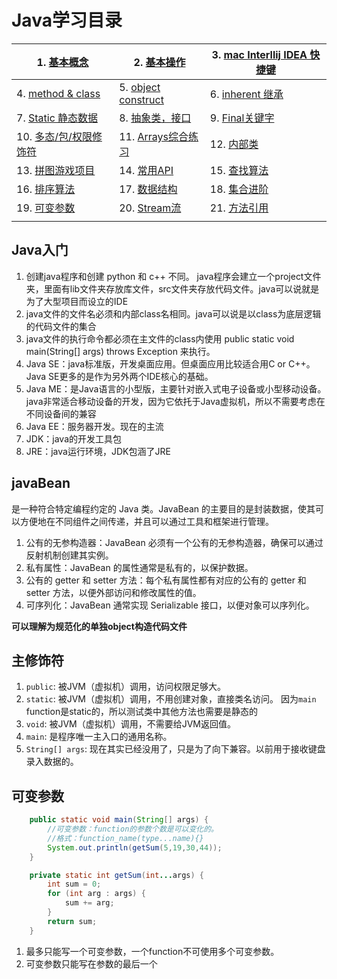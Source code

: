 # Java学习目录

|1. [基本概念](./1.%20基本概念.md) | 2. [基本操作](./2.%20基础操作.md)|3. [mac Interllij IDEA 快捷键](./id快捷键.md) 
|---|---|---|
| 4. [method & class](./3%20method%20&%20class.md)|5. [object construct](./4.%20面向对象construct.md)|6. [inherent 继承](./6.%20inherent.md)
|7. [Static 静态数据](./7.%20Static.md)|8. [抽象类，接口](./8.%20抽象类.md)|9. [Final关键字](./9.%20Fianl关键字.md)
|10. [多态/包/权限修饰符](./10.%20多态.md)|11. [Arrays综合练习](./11.%20Array练习.md) |12. [内部类](./12.%20内部类.md)
|13. [拼图游戏项目](./13.%20拼图游戏项目.md)|14. [常用API](./14.%20常用API.md)|15. [查找算法](./15.%20算法.md) 
| 16. [排序算法](./16.%20排序算法.md)|17. [数据结构](./17.%20数据结构.md)|18. [集合进阶](./18.%20集合.md)|
|19. [可变参数](#table1)|20. [Stream流](./20.%20Stream流.md)|21. [方法引用](./21.%20方法引用.md)
|||

## Java入门

1. 创建java程序和创建 python 和 c++ 不同。 java程序会建立一个project文件夹，里面有lib文件夹存放库文件，src文件夹存放代码文件。java可以说就是为了大型项目而设立的IDE
2. java文件的文件名必须和内部class名相同。java可以说是以class为底层逻辑的代码文件的集合
3. java文件的执行命令都必须在主文件的class内使用 public static void main(String[] args) throws Exception 来执行。
4. Java SE：java标准版，开发桌面应用。但桌面应用比较适合用C or C++。Java SE更多的是作为另外两个IDE核心的基础。
5. Java ME：是Java语言的小型版，主要针对嵌入式电子设备或小型移动设备。java非常适合移动设备的开发，因为它依托于Java虚拟机，所以不需要考虑在不同设备间的兼容
6. Java EE：服务器开发。现在的主流
7. JDK：java的开发工具包
8. JRE：java运行环境，JDK包涵了JRE

## javaBean

是一种符合特定编程约定的 Java 类。JavaBean 的主要目的是封装数据，使其可以方便地在不同组件之间传递，并且可以通过工具和框架进行管理。  
1. 公有的无参构造器：JavaBean 必须有一个公有的无参构造器，确保可以通过反射机制创建其实例。
2. 私有属性：JavaBean 的属性通常是私有的，以保护数据。
3. 公有的 getter 和 setter 方法：每个私有属性都有对应的公有的 getter 和 setter 方法，以便外部访问和修改属性的值。
4. 可序列化：JavaBean 通常实现 Serializable 接口，以便对象可以序列化。
   
**可以理解为规范化的单独object构造代码文件**

## 主修饰符
1. `public`: 被JVM（虚拟机）调用，访问权限足够大。
2. `static`: 被JVM（虚拟机）调用，不用创建对象，直接类名访问。
             因为`main` function是static的，所以测试类中其他方法也需要是静态的
3. `void`: 被JVM（虚拟机）调用，不需要给JVM返回值。
4. `main`: 是程序唯一主入口的通用名称。
5. `String[] args`: 现在其实已经没用了，只是为了向下兼容。以前用于接收键盘录入数据的。


## <a id="table1"> 可变参数</a>
```java
    public static void main(String[] args) {
        //可变参数：function的参数个数是可以变化的。
        //格式：function_name(type...name){}
        System.out.println(getSum(5,19,30,44));
    }

    private static int getSum(int...args) {
        int sum = 0;
        for (int arg : args) {
            sum += arg;
        }
        return sum;
    }
```
1. 最多只能写一个可变参数，一个function不可使用多个可变参数。
2. 可变参数只能写在参数的最后一个